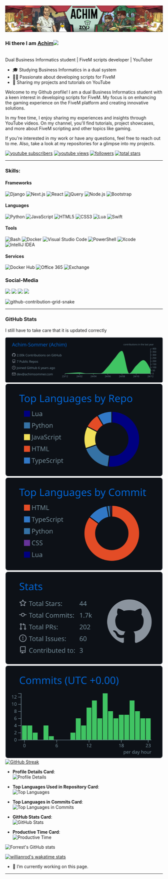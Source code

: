 ![FiveM Script Tutorial YouTuber](https://github.com/Achim-Sommer/Achim-Sommer/blob/main/githubprofil.png)

### Hi there I am [Achim](https://rishabkumar.com)<img src="https://raw.githubusercontent.com/MartinHeinz/MartinHeinz/master/wave.gif" width="30px">
<br/>
Dual Business Informatics student | FiveM scripts developer | YouTuber

- 🎓 Studying Business Informatics in a dual system
- 👨‍💻 Passionate about developing scripts for FiveM
- 🎥 Sharing my projects and tutorials on YouTube

Welcome to my Github profile! I am a dual Business Informatics student with a keen interest in developing scripts for FiveM. My focus is on enhancing the gaming experience on the FiveM platform and creating innovative solutions.

In my free time, I enjoy sharing my experiences and insights through YouTube videos. On my channel, you'll find tutorials, project showcases, and more about FiveM scripting and other topics like gaming.

If you're interested in my work or have any questions, feel free to reach out to me. Also, take a look at my repositories for a glimpse into my projects.

   <p align="left">
      <a href="https://www.youtube.com/@achimsommer?sub_confirmation=1">
         <img alt="youtube subscribers" title="Subscribe to my YouTube channel" src="https://custom-icon-badges.demolab.com/youtube/channel/subscribers/UCJRVHx9owERZiRu5hcI_JLA?color=%23E05D44&label=SUBSCRIBE&logo=video&logoColor=white&style=for-the-badge&labelColor=CE4630"/></a> 
      <a href="https://www.youtube.com/@achimsommer">
         <img alt="youtube views" title="YouTube views" src="https://custom-icon-badges.demolab.com/youtube/channel/views/UCJRVHx9owERZiRu5hcI_JLA?color=%23E1AD0E&logo=eye&logoColor=white&style=for-the-badge&labelColor=C79600"/></a> 
      <a href="https://github.com/Achim-Sommer?tab=followers">
         <img alt="followers" title="Follow me on Github" src="https://custom-icon-badges.demolab.com/github/followers/Achim-Sommer?color=236ad3&labelColor=1155ba&style=for-the-badge&logo=person-add&label=Follow&logoColor=white"/></a>
      <a href="https://github.com/Achim-Sommer?tab=repositories&sort=stargazers">
         <img alt="total stars" title="Total stars on GitHub" src="https://custom-icon-badges.demolab.com/github/stars/Achim-Sommer?color=55960c&style=for-the-badge&labelColor=488207&logo=star"/></a>
   </p>

---

### Skills:

#### Frameworks
![Django](https://img.shields.io/badge/Django-092E20?style=for-the-badge&logo=django&logoColor=white)
![Next.js](https://img.shields.io/badge/Next.js-000000?style=for-the-badge&logo=nextdotjs&logoColor=white)
![React](https://img.shields.io/badge/React-20232A?style=for-the-badge&logo=react&logoColor=61DAFB)
![jQuery](https://img.shields.io/badge/jQuery-0769AD?style=for-the-badge&logo=jquery&logoColor=white)
![Node.js](https://img.shields.io/badge/Node.js-339933?style=for-the-badge&logo=nodedotjs&logoColor=white)
![Bootstrap](https://img.shields.io/badge/Bootstrap-563D7C?style=for-the-badge&logo=bootstrap&logoColor=white)

#### Languages
![Python](https://img.shields.io/badge/Python-3776AB?style=for-the-badge&logo=python&logoColor=white)
![JavaScript](https://img.shields.io/badge/JavaScript-F7DF1E?style=for-the-badge&logo=javascript&logoColor=black)
![HTML5](https://img.shields.io/badge/HTML5-E34F26?style=for-the-badge&logo=html5&logoColor=white)
![CSS3](https://img.shields.io/badge/CSS3-1572B6?style=for-the-badge&logo=css3&logoColor=white)
![Lua](https://img.shields.io/badge/Lua-2C2D72?style=for-the-badge&logo=lua&logoColor=white)
![Swift](https://img.shields.io/badge/Swift-FA7343?style=for-the-badge&logo=swift&logoColor=white)

#### Tools
![Bash](https://img.shields.io/badge/Bash-4EAA25?style=for-the-badge&logo=gnubash&logoColor=white)
![Docker](https://img.shields.io/badge/Docker-2496ED?style=for-the-badge&logo=docker&logoColor=white)
![Visual Studio Code](https://img.shields.io/badge/Visual_Studio_Code-0078D4?style=for-the-badge&logo=visualstudiocode&logoColor=white)
![PowerShell](https://img.shields.io/badge/PowerShell-5391FE?style=for-the-badge&logo=powershell&logoColor=white)
![Xcode](https://img.shields.io/badge/Xcode-1575F9?style=for-the-badge&logo=xcode&logoColor=white)
![IntelliJ IDEA](https://img.shields.io/badge/IntelliJ_IDEA-000000?style=for-the-badge&logo=intellijidea&logoColor=white)

#### Services
![Docker Hub](https://img.shields.io/badge/Docker_Hub-2496ED?style=for-the-badge&logo=docker&logoColor=white)
![Office 365](https://img.shields.io/badge/Office_365-D83B01?style=for-the-badge&logo=microsoftoffice&logoColor=white)
![Exchange](https://img.shields.io/badge/Exchange-0078D4?style=for-the-badge&logo=microsoftexchange&logoColor=white)

### Social-Media
<div> 
  <a href="https://www.youtube.com/channel/UCJRVHx9owERZiRu5hcI_JLA" target="_blank"><img src="https://img.shields.io/badge/YouTube-FF0000?style=for-the-badge&logo=youtube&logoColor=white" target="_blank"></a>
  <a href="https://www.instagram.com/achim.sommer/" target="_blank"><img src="https://img.shields.io/badge/-Instagram-%23E4405F?style=for-the-badge&logo=instagram&logoColor=white" target="_blank"></a>
 	<a href="https://www.twitch.tv/achim1337" target="_blank"><img src="https://img.shields.io/badge/Twitch-9146FF?style=for-the-badge&logo=twitch&logoColor=white" target="_blank"></a>
 <a href="https://discord.gg/mZWNwyvmP2" target="_blank"><img src="https://img.shields.io/badge/Discord-7289DA?style=for-the-badge&logo=discord&logoColor=white" target="_blank"></a> 

 
  ![github-contribution-grid-snake](https://user-images.githubusercontent.com/39227403/174198514-9fbf7789-f964-4f50-b147-cbd570889396.svg)
 
</div>

----------------------------------------------------------------

### GitHub Stats
I still have to take care that it is updated correctly 

[![](https://raw.githubusercontent.com/Achim-Sommer/Achim-Sommer/master/profile-summary-card-output/github_dark/0-profile-details.svg)](https://github.com/vn7n24fzkq/github-profile-summary-cards)
[![](https://raw.githubusercontent.com/Achim-Sommer/Achim-Sommer/master/profile-summary-card-output/github_dark/1-repos-per-language.svg)](https://github.com/vn7n24fzkq/github-profile-summary-cards) [![](https://raw.githubusercontent.com/Achim-Sommer/Achim-Sommer/master/profile-summary-card-output/github_dark/2-most-commit-language.svg)](https://github.com/vn7n24fzkq/github-profile-summary-cards)
[![](https://raw.githubusercontent.com/Achim-Sommer/Achim-Sommer/master/profile-summary-card-output/github_dark/3-stats.svg)](https://github.com/vn7n24fzkq/github-profile-summary-cards) [![](https://raw.githubusercontent.com/Achim-Sommer/Achim-Sommer/master/profile-summary-card-output/github_dark/4-productive-time.svg)](https://github.com/vn7n24fzkq/github-profile-summary-cards)
[![GitHub Streak](https://streak-stats.demolab.com/?user=Achim-Sommer&theme=ads-juicy-fresh)](https://git.io/streak-stats)

- **Profile Details Card**:  
  ![Profile Details](http://github-profile-summary-cards.vercel.app/api/cards/profile-details?username=Achim-Sommer&theme=github_dark)

- **Top Languages Used in Repository Card**:  
  ![Top Languages](http://github-profile-summary-cards.vercel.app/api/cards/repos-per-language?username=Achim-Sommer&theme=github_dark&exclude=)

- **Top Languages in Commits Card**:  
  ![Top Languages in Commits](http://github-profile-summary-cards.vercel.app/api/cards/most-commit-language?username=Achim-Sommer&theme=github_dark&exclude=)

- **GitHub Stats Card**:  
  ![GitHub Stats](http://github-profile-summary-cards.vercel.app/api/cards/stats?username=Achim-Sommer&theme=github_dark)

- **Productive Time Card**:  
  ![Productive Time](http://github-profile-summary-cards.vercel.app/api/cards/productive-time?username=Achim-Sommer&theme=github_dark&utcOffset=1)

![Forrest's GitHub stats](https://github-readme-stats.vercel.app/api?username=achim-sommer&show_icons=true&theme=gruvbox)

<!-- ![GitHub Streak](https://streak-stats.demolab.com?user=Achim-Sommer&theme=gruvbox&border_radius=4.5) -->


[![willianrod's wakatime stats](https://github-readme-stats.vercel.app/api/wakatime?username=AchimSommer&theme=tokyonight&hide_border=true&bg_color=0D1117)](https://github.com/anuraghazra/github-readme-stats)


- 🔭 I’m currently working on this page. 
---